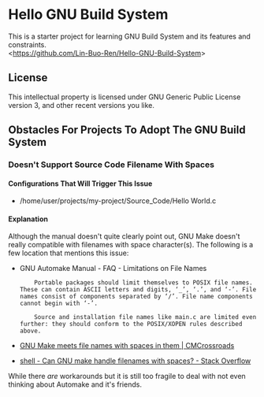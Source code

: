 # Hello GNU Build System
This is a starter project for learning GNU Build System and its features and constraints.  
&lt;<https://github.com/Lin-Buo-Ren/Hello-GNU-Build-System>&gt;

## License
This intellectual property is licensed under GNU Generic Public License version 3, and other recent versions you like.

## Obstacles For Projects To Adopt The GNU Build System
### Doesn't Support Source Code Filename With Spaces
#### Configurations That Will Trigger This Issue
* /home/user/projects/my-project/Source_Code/Hello World.c

#### Explanation
Although the manual doesn't quite clearly point out, GNU Make doesn't really compatible with filenames with space character(s).  The following is a few location that mentions this issue:

* GNU Automake Manual - FAQ - Limitations on File Names  
	```
		Portable packages should limit themselves to POSIX file names. These can contain ASCII letters and digits, ‘_’, ‘.’, and ‘-’. File names consist of components separated by ‘/’. File name components cannot begin with ‘-’.
	```

	```
		Source and installation file names like main.c are limited even further: they should conform to the POSIX/XOPEN rules described above.
	```

* [GNU Make meets file names with spaces in them | CMCrossroads](https://www.cmcrossroads.com/article/gnu-make-meets-file-names-spaces-them)
* [shell - Can GNU make handle filenames with spaces? - Stack Overflow](https://stackoverflow.com/questions/9838384/can-gnu-make-handle-filenames-with-spaces#9838604)

While there *are* workarounds but it is still too fragile to deal with not even thinking about Automake and it's friends.